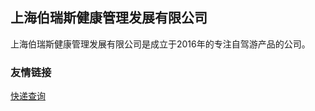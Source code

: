## 上海伯瑞斯健康管理发展有限公司
上海伯瑞斯健康管理发展有限公司是成立于2016年的专注自驾游产品的公司。

### 友情链接
<a href="https://m.kuaidi100.com/" target="_blank">快递查询</a>
